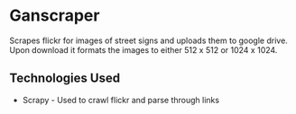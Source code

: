 # Ganscraper

Scrapes flickr for images of street signs and uploads them to google drive. Upon download it formats the images to either 512 x 512 or 1024 x 1024.

## Technologies Used

- Scrapy - Used to crawl flickr and parse through links
